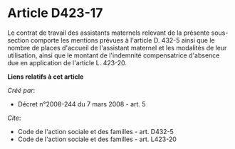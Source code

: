 # Article D423-17

Le contrat de travail des assistants maternels relevant de la présente sous-section comporte les mentions prévues à l'article
D. 432-5 ainsi que le nombre de places d'accueil de l'assistant maternel et les modalités de leur utilisation, ainsi que le
montant de l'indemnité compensatrice d'absence due en application de l'article L. 423-20.

**Liens relatifs à cet article**

_Créé par_:

  - Décret n°2008-244 du 7 mars 2008 - art. 5

_Cite_:

  - Code de l'action sociale et des familles - art. D432-5
  - Code de l'action sociale et des familles - art. L423-20
